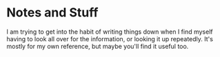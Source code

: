 # Notes and Stuff

I am trying to get into the habit of writing things down when I find myself
having to look all over for the information, or looking it up repeatedly. It's
mostly for my own reference, but maybe you'll find it useful too.
